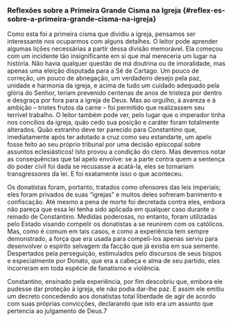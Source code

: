 ### Reflexões sobre a Primeira Grande Cisma na Igreja {#reflex-es-sobre-a-primeira-grande-cisma-na-igreja}

Como esta foi a primeira cisma que dividiu a igreja, pensamos ser interessante nos ocuparmos com alguns detalhes. O leitor pode aprender algumas lições necessárias a partir dessa divisão memorável. Ela começou com um incidente tão insignificante em si que mal mereceria um lugar na história. Não havia qualquer questão de má doutrina ou de imoralidade, mas apenas uma eleição disputada para a Sé de Cartago. Um pouco de correção, um pouco de abnegação, um verdadeiro desejo pela paz, unidade e harmonia da igreja, e acima de tudo um cuidado adequado pela glória do Senhor, teriam prevenido centenas de anos de tristeza por dentro e desgraça por fora para a igreja de Deus. Mas ao orgulho, à avareza e à ambição – tristes frutos da carne – foi permitido que realizassem seu terrível trabalho. O leitor também pode ver, pelo lugar que o imperador tinha nos concílios da igreja, quão cedo sua posição e caráter foram totalmente alterados. Quão estranho deve ter parecido para Constantino que, imediatamente após ter adotado a cruz como seu estandarte, um apelo fosse feito ao seu próprio tribunal por uma decisão episcopal sobre assuntos eclesiásticos! Isto provou a condição do clero. Mas devemos notar as consequências que tal apelo envolve: se a parte contra quem a sentença do poder civil foi dada se recusasse a acatá-la, eles se tornariam transgressores da lei. E foi exatamente isso o que aconteceu.

Os donatistas foram, portanto, tratados como ofensores das leis imperiais; eles foram privados de suas “igrejas” e muitos deles sofreram banimento e confiscação. Até mesmo a pena de morte foi decretada contra eles, embora não pareça que essa lei tenha sido aplicada em qualquer caso durante o reinado de Constantino. Medidas poderosas, no entanto, foram utilizadas pelo Estado visando compelir os donatistas a se reunirem com os católicos. Mas, como é comum em tais casos, e como a experiência tem sempre demonstrado, a força que era usada para compeli-los apenas serviu para desenvolver o espírito selvagem da facção que já existia em sua semente. Despertados pela perseguição, estimulados pelo discursos de seus bispos e especialmente por Donato, que era a cabeça e alma de seu partido, eles incorreram em toda espécie de fanatismo e violência.

Constantino, ensinado pela experiência, por fim descobriu que, embora ele pudesse dar proteção à igreja, ele não podia dar-lhe paz. E assim ele emitiu um decreto concedendo aos donatistas total liberdade de agir de acordo com suas próprias convicções, declarando que isto era um assunto que pertencia ao julgamento de Deus.7
